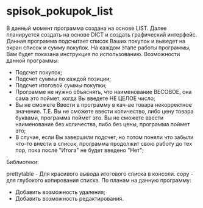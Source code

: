 # spisok_pokupok_list
В данный момент программа создана на основе LIST. Далее планируется создать на основе DICT и создать графический интерфейс. Данная программа подсчитает список Ваших покупок и выведет на экран список и сумму покупок. На каждом этапе работы программы, Вам будет показана инструкция по использованию.
Возможности данной программы:
- Подсчет покупок;
- Подсчет суммы по каждой позиции;
- Подсчет итоговой суммы покупки;
- Программе не нужно объяснять, что наименование ВЕСОВОЕ, она сама это поймет, когда Вы введете НЕ ЦЕЛОЕ число;
- Вы не сможете Ввести в программу в кач-ве товара некорректное значение. Т.Е. Вы не сможете ввести количество,
либо цену товара буквами, программа поймет это. Вы не сможете ввести наименование без количества,
либо без цены, программа поймет это;
- В случае, если Вы завершили подсчет, но потом поняли что забыли что-то внести в список, программа продолжит свою работу до тех пор, пока после "Итога" не будет введено "Нет";

Библиотеки:

prettytable - Для красивого вывода итогового списка в консоли.
copy - для глубокого копирования списка.
По планам на данную программу: 
  - Добавить возможность удаления;
  - Добавить возможность редактирования.
